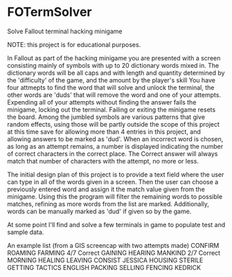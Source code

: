 # FOTermSolver
Solve Fallout terminal hacking minigame

NOTE: this project is for educational purposes.

In Fallout as part of the hacking minigame you are presented with a screen consisting mainly of symbols with up to 20 dictionary words mixed in. 
The dictionary words will be all caps and with length and quantity determined by the 'difficulty' of the game, and the amount by the player's skill
You have four attmepts to find the word that will solve and unlock the terminal, the other words are 'duds' that will remove the word and one of your attempts.
Expending all of your attempts without finding the answer fails the minigame, locking out the terminal. Failing or exiting the minigame resets the board.
Among the jumbled symbols are various patterns that give random effects, using those will be partly outside the scope of this project at this time save for allowing 
more than 4 entries in this project, and allowing answers to be marked as 'dud'.
When an incorrect word is chosen, as long as an attempt remains, a number is displayed indicating the number of correct characters in the correct place. The
Correct answer will always match that number of characters with the attempt, no more or less.

The initial design plan of this project is to provide a text field where the user can type in all of the words given in a screen. Then the user can choose a
previously entered word and assign it the match value given from the minigame. Using this the program will filter the remaining words to possible matches, refining
as more words from the list are marked. Additionally, words can be manually marked as 'dud' if given so by the game.

At some point I'll find and solve a few terminals in game to populate test and sample data.

An example list (from a GIS screencap with two attempts made)
CONFIRM
ROAMING
FARMING 4/7 Correct
GAINING
HEARING
MANKIND 2/7 Correct
MORNING
HEALING
LEAVING
CONSIST
JESSICA
HOUSING
STERILE
GETTING
TACTICS
ENGLISH
PACKING
SELLING
FENCING
KEDRICK

